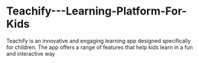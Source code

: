 # Teachify---Learning-Platform-For-Kids
Teachify is an innovative and engaging learning app designed specifically for children. The app offers a range of features that help kids learn in a fun and interactive way
